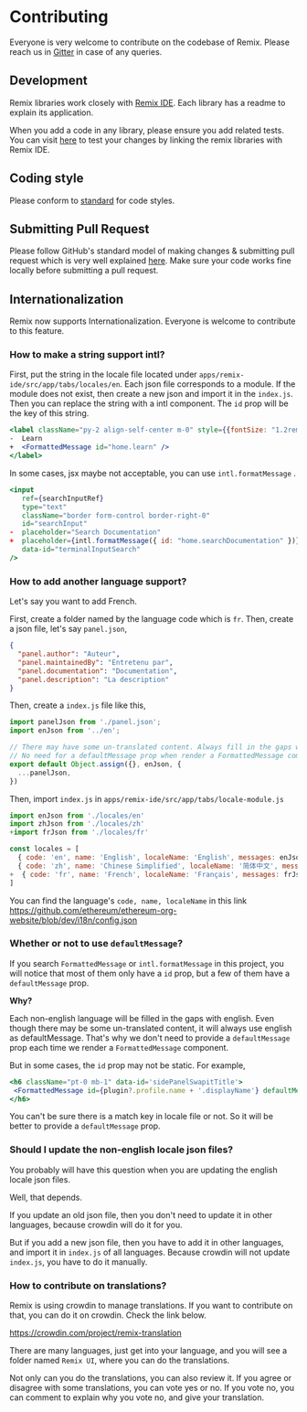 # Contributing

Everyone is very welcome to contribute on the codebase of Remix. Please reach us in [Gitter](https://gitter.im/ethereum/remix) in case of any queries.

## Development
Remix libraries work closely with [Remix IDE](https://remix.ethereum.org). Each library has a readme to explain its application.

When you add a code in any library, please ensure you add related tests. You can visit [here](https://github.com/ethereum/remix-ide#installation) to test your changes by linking the remix libraries with Remix IDE.

## Coding style

Please conform to [standard](https://standardjs.com/) for code styles.

## Submitting Pull Request
Please follow GitHub's standard model of making changes & submitting pull request which is very well explained [here](https://guides.github.com/activities/forking/). Make sure your code works fine locally before submitting a pull request.

## Internationalization
Remix now supports Internationalization. Everyone is welcome to contribute to this feature.

### How to make a string support intl?
First, put the string in the locale file located under `apps/remix-ide/src/app/tabs/locales/en`.
Each json file corresponds to a module. If the module does not exist, then create a new json and import it in the `index.js`.
Then you can replace the string with a intl component. The `id` prop will be the key of this string.
```jsx
<label className="py-2 align-self-center m-0" style={{fontSize: "1.2rem"}}>
-  Learn
+  <FormattedMessage id="home.learn" />
</label>
```
In some cases, jsx maybe not acceptable, you can use `intl.formatMessage` .
```jsx
<input
   ref={searchInputRef}
   type="text"
   className="border form-control border-right-0"
   id="searchInput"
-  placeholder="Search Documentation"
+  placeholder={intl.formatMessage({ id: "home.searchDocumentation" })}
   data-id="terminalInputSearch"
/>
```

### How to add another language support?
Let's say you want to add French.

First, create a folder named by the language code which is `fr`.
Then, create a json file, let's say `panel.json`,
```json
{
  "panel.author": "Auteur",
  "panel.maintainedBy": "Entretenu par",
  "panel.documentation": "Documentation",
  "panel.description": "La description"
}
```
Then, create a `index.js` file like this,
```js
import panelJson from './panel.json';
import enJson from '../en';

// There may have some un-translated content. Always fill in the gaps with EN JSON.
// No need for a defaultMessage prop when render a FormattedMessage component.
export default Object.assign({}, enJson, {
  ...panelJson,
})
```
Then, import `index.js` in `apps/remix-ide/src/app/tabs/locale-module.js`
```js
import enJson from './locales/en'
import zhJson from './locales/zh'
+import frJson from './locales/fr'

const locales = [
  { code: 'en', name: 'English', localeName: 'English', messages: enJson },
  { code: 'zh', name: 'Chinese Simplified', localeName: '简体中文', messages: zhJson },
+  { code: 'fr', name: 'French', localeName: 'Français', messages: frJson },
]
```
You can find the language's `code, name, localeName` in this link
https://github.com/ethereum/ethereum-org-website/blob/dev/i18n/config.json

### Whether or not to use `defaultMessage`?
If you search `FormattedMessage` or `intl.formatMessage` in this project, you will notice that most of them only have a `id` prop, but a few of them have a `defaultMessage` prop.

**Why?**

Each non-english language will be filled in the gaps with english. Even though there may be some un-translated content, it will always use english as defaultMessage. That's why we don't need to provide a `defaultMessage` prop each time we render a `FormattedMessage` component.

But in some cases, the `id` prop may not be static. For example,
```jsx
<h6 className="pt-0 mb-1" data-id='sidePanelSwapitTitle'>
 <FormattedMessage id={plugin?.profile.name + '.displayName'} defaultMessage={plugin?.profile.displayName || plugin?.profile.name} />
</h6>
```
You can't be sure there is a match key in locale file or not. So it will be better to provide a `defaultMessage` prop.

### Should I update the non-english locale json files?
You probably will have this question when you are updating the english locale json files. 

Well, that depends.

If you update an old json file, then you don't need to update it in other languages, because crowdin will do it for you.

But if you add a new json file, then you have to add it in other languages, and import it in `index.js` of all languages. Because crowdin will not update `index.js`, you have to do it manually.

### How to contribute on translations?
Remix is using crowdin to manage translations. If you want to contribute on that, you can do it on crowdin. Check the link below. 

https://crowdin.com/project/remix-translation

There are many languages, just get into your language, and you will see a folder named `Remix UI`, where you can do the translations. 

Not only can you do the translations, you can also review it. If you agree or disagree with some translations, you can vote yes or no. If you vote no, you can comment to explain why you vote no, and give your translation.
